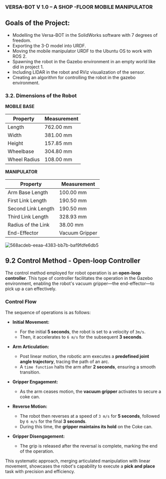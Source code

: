 ### VERSA-BOT V 1.0 – A SHOP -FLOOR MOBILE MANIPULATOR 

## Goals of the Project:

- Modelling the Versa-BOT in the SolidWorks software with 7 degrees of freedom.
- Exporting the 3-D model into URDF.
- Moving the mobile manipulator URDF to the Ubuntu OS to work with ROS 2.
- Spawning the robot in the Gazebo environment in an empty world like did in project 1.
- Including LIDAR in the robot and RViz visualization of the sensor.
- Creating an algorithm for controlling the robot in the gazebo environment.

### 3.2. Dimensions of the Robot

**MOBILE BASE**

| Property   | Measurement |
|------------|-------------|
| Length     | 762.00 mm   |
| Width      | 381.00 mm   |
| Height     | 157.85 mm   |
| Wheelbase  | 304.80 mm   |
| Wheel Radius | 108.00 mm |

**MANIPULATOR**

| Property       | Measurement |
|----------------|-------------|
| Arm Base Length  | 100.00 mm   |
| First Link Length | 190.50 mm   |
| Second Link Length | 190.50 mm   |
| Third Link Length | 328.93 mm   |
| Radius of the Link | 38.00 mm    |
| End-Effector    | Vacuum Gripper |

![568acdeb-eeaa-4383-bb7b-baf9fdfe6db5](https://github.com/cravotics/Mobile-Manipulator/assets/90138418/f3cd257b-cadc-4c59-9f25-4d34466b88f4)

## 9.2 Control Method - Open-loop Controller 

The control method employed for robot operation is an **open-loop controller**. This type of controller facilitates the operation in the Gazebo environment, enabling the robot's vacuum gripper—the end-effector—to pick up a can effectively.

### Control Flow
The sequence of operations is as follows:

- **Initial Movement:**
  - For the initial **5 seconds**, the robot is set to a velocity of `3m/s`.
  - Then, it accelerates to `6 m/s` for the subsequent **3 seconds**.
  
- **Arm Articulation:**
  - Post linear motion, the robotic arm executes a **predefined joint angle trajectory**, tracing the path of an arc.
  - A `time function` halts the arm after **2 seconds**, ensuring a smooth transition.

- **Gripper Engagement:**
  - As the arm ceases motion, the **vacuum gripper** activates to secure a coke can.

- **Reverse Motion:**
  - The robot then reverses at a speed of `3 m/s` for **5 seconds**, followed by `6 m/s` for the final **3 seconds**.
  - During this time, the **gripper maintains its hold** on the Coke can.

- **Gripper Disengagement:**
  - The grip is released after the reversal is complete, marking the end of the operation.

This systematic approach, merging articulated manipulation with linear movement, showcases the robot's capability to execute a **pick and place** task with precision and efficiency.
